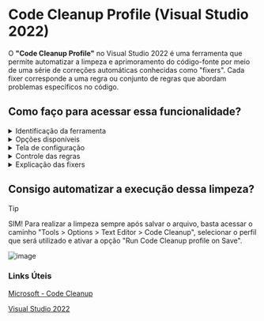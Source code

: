 # Code Cleanup Profile (Visual Studio 2022)

O **"Code Cleanup Profile"** no Visual Studio 2022 é uma ferramenta que permite automatizar a limpeza e aprimoramento do código-fonte por meio de uma série de correções automáticas conhecidas como "fixers". Cada fixer corresponde a uma regra ou conjunto de regras que abordam problemas específicos no código.

## Como faço para acessar essa funcionalidade?

<details>

<summary>Identificação da ferramenta</summary>

### **Passo 1**: Clique com o botão direito sobre o projeto ou solução que deseja realizar a limpeza e identifique a opção mostrada na imagem abaixo.
  
![image](https://github.com/CaioDSPeixoto/CodeCleanupProfile/assets/72414478/b302fab5-48e4-4cdb-ba54-0aa06693b1e7)

</details>

<details>

<summary>Opções disponíveis</summary>

### **Passo 2**: Vamos navegar pelas opções que irão abrir após clicar na imagem anterior.
  
![image](https://github.com/CaioDSPeixoto/CodeCleanupProfile/assets/72414478/4ec69115-3e02-4760-9595-18728e6cfb16)

- Por padrão, a ferramenta vem com dois perfis de limpeza do código, sendo eles totalmente configuráveis.
  
> [!NOTE]
> Caso já tenha configurado e queira executar, basta selecionar a opção "Run Code Cleanup (Profile)" com o _perfil desejado_.

</details>

<details>

<summary>Tela de configuração</summary>

### **Passo 3**: Ainda na tela anterior, vamos selecionar a opção Configure Code Cleanup iniciada por um ícone de engrenagem. Nela, vamos visualizar a tela de configuração de perfil e suas respectivas "fixers".
 ![image](https://github.com/CaioDSPeixoto/CodeCleanupProfile/assets/72414478/efb72a10-1726-4f1f-a2c6-e35dabed7b5a)

| Cor  | Descricao     |
|-----:|---------------|
|:red_square:  |Perfis de limpeza|
|:green_square:|Regras já inclusas no perfil|
|:blue_square: |Controle de adicionar ou remover regras aplicadas|
|:brown_square:|Regras disponíveis para serem incluídas|


</details>

<details>

<summary>Controle das regras</summary>

### **Passo 4**: Para adicionar ou remover uma fixer é bem simples, vamos seguir essa breve explicação.

:arrow_up: Para adicionar da lista das fixers disponíveis (embaixo) para a lista de fixers aplicadas (encima).

:arrow_down: Para remover da lista de fixers aplicadas (encima) e retornar para a lista de fixers disponíveis (embaixo).
  
![codecleanup](https://github.com/CaioDSPeixoto/CodeCleanupProfile/assets/72414478/dc48cc7c-49c9-4c16-9f0e-4796632042b3)

- Após finalizar os ajustes, basta clicar em OK para salvar as alterações.

</details>

<details>

<summary>Explicação das fixers</summary>

| Fixers  | Descricao | Url role| 
|---------|-----------|---------|

</details>

## Consigo automatizar a execução dessa limpeza?

> [!TIP]
> SIM! Para realizar a limpeza sempre após salvar o arquivo, basta acessar o caminho "Tools > Options > Text Editor > Code Cleanup", selecionar o perfil que será utilizado e ativar a opção "Run Code Cleanup profile on Save".

![image](https://github.com/CaioDSPeixoto/CodeCleanupProfile/assets/72414478/0bd74762-8da5-40ab-b7f8-266f95bb8da9)

### Links Úteis

[Microsoft - Code Cleanup](https://learn.microsoft.com/en-us/visualstudio/ide/code-styles-and-code-cleanup?view=vs-2022)

[Visual Studio 2022](https://visualstudio.microsoft.com/pt-br/vs/)
